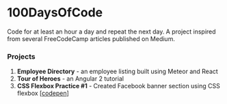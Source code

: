 # 100DaysOfCode
Code for at least an hour a day and repeat the next day. A project inspired from several FreeCodeCamp articles published on Medium.

### Projects
1. **Employee Directory** - an employee listing built using Meteor and React
1. **Tour of Heroes** - an Angular 2 tutorial
1. **CSS Flexbox Practice #1** - Created Facebook banner section using CSS flexbox [[codepen](https://codepen.io/analizapandac/pen/OojPPW)]
